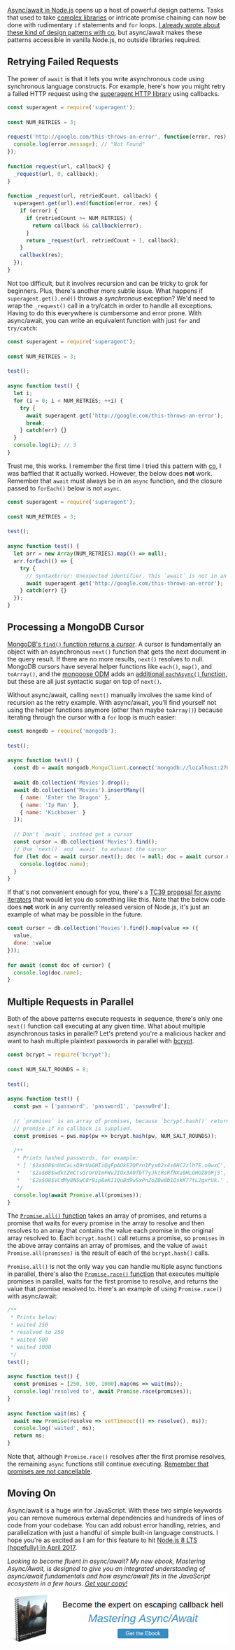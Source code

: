 [Async/await in Node.js](http://thecodebarbarian.com/80-20-guide-to-async-await-in-node.js.html) opens up a host of powerful design patterns. Tasks that used to take [complex libraries](https://www.npmjs.com/package/async) or intricate promise chaining can now be done with rudimentary `if` statements and `for` loops. [I already wrote about these kind of design patterns with co](http://thecodebarbarian.com/3-common-co-design-patterns), but async/await makes these patterns accessible in vanilla Node.js, no outside libraries required.

Retrying Failed Requests
------------------------

The power of `await` is that it lets you write asynchronous code using synchronous
language constructs. For example, here's how you might retry a failed HTTP request using the [superagent HTTP library](http://npmjs.org/package/superagent) using callbacks.

```javascript
const superagent = require('superagent');

const NUM_RETRIES = 3;

request('http://google.com/this-throws-an-error', function(error, res) {
  console.log(error.message); // "Not Found"
});

function request(url, callback) {
  _request(url, 0, callback);
}

function _request(url, retriedCount, callback) {
  superagent.get(url).end(function(error, res) {
    if (error) {
      if (retriedCount >= NUM_RETRIES) {
        return callback && callback(error);
      }
      return _request(url, retriedCount + 1, callback);
    }
    callback(res);
  });
}
```

Not too difficult, but it involves recursion and can be tricky to grok for beginners. Plus, there's another more subtle issue. What happens if `superagent.get().end()` throws a _synchronous_ exception? We'd need to wrap the `_request()` call in a try/catch in order to handle all exceptions. Having to do this everywhere is
cumbersome and error prone. With async/await, you can write an equivalent function with just `for` and `try/catch`:

```javascript
const superagent = require('superagent');

const NUM_RETRIES = 3;

test();

async function test() {
  let i;
  for (i = 0; i < NUM_RETRIES; ++i) {
    try {
      await superagent.get('http://google.com/this-throws-an-error');
      break;
    } catch(err) {}
  }
  console.log(i); // 3
}
```

Trust me, this works. I remember the first time I tried this pattern with [co](https://www.npmjs.com/package/co), I was baffled that it actually worked. However, the below does **not** work. Remember that `await` must always be in an `async` function, and the closure passed to `forEach()` below is not `async`.

```javascript
const superagent = require('superagent');

const NUM_RETRIES = 3;

test();

async function test() {
  let arr = new Array(NUM_RETRIES).map(() => null);
  arr.forEach(() => {
    try {
      // SyntaxError: Unexpected identifier. This `await` is not in an async function!
      await superagent.get('http://google.com/this-throws-an-error');
    } catch(err) {}
  });
}
```

Processing a MongoDB Cursor
---------------------------

[MongoDB's `find()` function returns a _cursor_](http://mongodb.github.io/node-mongodb-native/2.2/api/Collection.html#find). A cursor is fundamentally an object with an asynchronous `next()` function that gets the next document in the query result. If there are no more results, `next()` resolves to null. MongoDB cursors have several helper functions like `each()`, `map()`, and `toArray()`, and the [mongoose ODM](https://www.npmjs.com/package/mongoose) adds an [additional `eachAsync()` function](http://thecodebarbarian.com/cursors-in-mongoose-45), but these are all just syntactic sugar on top of `next()`.

Without async/await, calling `next()` manually involves the same kind of recursion as the retry example. With async/await, you'll find yourself not using the helper functions anymore (other than maybe `toArray()`) because iterating through the cursor with a `for` loop is much easier:

```javascript
const mongodb = require('mongodb');

test();

async function test() {
  const db = await mongodb.MongoClient.connect('mongodb://localhost:27017/test');

  await db.collection('Movies').drop();
  await db.collection('Movies').insertMany([
    { name: 'Enter the Dragon' },
    { name: 'Ip Man' },
    { name: 'Kickboxer' }
  ]);

  // Don't `await`, instead get a cursor
  const cursor = db.collection('Movies').find();
  // Use `next()` and `await` to exhaust the cursor
  for (let doc = await cursor.next(); doc != null; doc = await cursor.next()) {
    console.log(doc.name);
  }
}
```

If that's not convenient enough for you, there's a [TC39 proposal for async iterators](https://github.com/tc39/proposal-async-iteration) that would let you do something like this. Note that the below code does **not** work in any currently released version of Node.js, it's just an example of what may be possible in the future.

```javascript
const cursor = db.collection('Movies').find().map(value => ({
  value,
  done: !value
}));

for await (const doc of cursor) {
  console.log(doc.name);
}
```

Multiple Requests in Parallel
-----------------------------

Both of the above patterns execute requests in sequence, there's only one `next()` function call executing at any given time. What about multiple asynchronous tasks in parallel? Let's pretend you're a malicious hacker and want to hash multiple plaintext passwords in parallel with [bcrypt](https://www.npmjs.com/package/bcrypt).

```javascript
const bcrypt = require('bcrypt');

const NUM_SALT_ROUNDS = 8;

test();

async function test() {
  const pws = ['password', 'password1', 'passw0rd'];

  // `promises` is an array of promises, because `bcrypt.hash()` returns a
  // promise if no callback is supplied.
  const promises = pws.map(pw => bcrypt.hash(pw, NUM_SALT_ROUNDS));

  /**
   * Prints hashed passwords, for example:
   * [ '$2a$08$nUmCaLsQ9rUaGHIiQgFpAOkE2QPrn1Pyx02s4s8HC2zlh7E.o9wxC',
   *   '$2a$08$wdktZmCtsGrorU1mFWvJIOx3A0fbT7yJktRsRfNXa9HLGHOZ8GRjS',
   *   '$2a$08$VCdMy8NSwC8r9ip8eKI1QuBd9wSxPnZoZBw8b1QskK77tL2gxrUk.' ]
   */
  console.log(await Promise.all(promises));
}
```

The [`Promise.all()` function](https://developer.mozilla.org/en-US/docs/Web/JavaScript/Reference/Global_Objects/Promise/all) takes an array of promises, and returns a promise that waits for every promise in the array to resolve and then resolves to an array that contains the value each promise in the original array resolved to. Each `bcrypt.hash()` call returns a promise, so `promises` in the above array contains an array of promises, and the value of `await Promise.all(promises)` is the result of each of the `bcrypt.hash()` calls.

`Promise.all()` is not the only way you can handle multiple async functions in parallel, there's also the [`Promise.race()` function](https://developer.mozilla.org/en-US/docs/Web/JavaScript/Reference/Global_Objects/Promise/race) that executes multiple promises in parallel, waits for the first promise to resolve, and returns the value that promise resolved to. Here's an example of using `Promise.race()` with async/await:

```javascript
/**
 * Prints below:
 * waited 250
 * resolved to 250
 * waited 500
 * waited 1000
 */
test();

async function test() {
  const promises = [250, 500, 1000].map(ms => wait(ms));
  console.log('resolved to', await Promise.race(promises));
}

async function wait(ms) {
  await new Promise(resolve => setTimeout(() => resolve(), ms));
  console.log('waited', ms);
  return ms;
}
```

Note that, although `Promise.race()` resolves after the first promise resolves, the remaining `async` functions still continue executing. [Remember that promises are not cancellable](https://github.com/tc39/proposal-cancelable-promises).

Moving On
---------

Async/await is a huge win for JavaScript. With these two simple keywords you can remove numerous external dependencies and hundreds of lines of code from your codebase. You can add robust error handling, retries, and parallelization with just a handful of simple built-in language constructs. I hope you're as excited as I am for this feature to hit [Node.js 8 LTS (hopefully) in April 2017](https://github.com/nodejs/LTS#lts-plan).

_Looking to become fluent in async/await? My new ebook, Mastering Async/Await, is designed to give you an integrated understanding of
async/await fundamentals and how async/await fits in the JavaScript ecosystem in a few hours. <a href="http://asyncawait.net/">Get your copy!</a>_

<a href="http://asyncawait.net/?utm_source=thecodebarbarian&utm_campaign=trailingbanner" class="async-await-banner"><img src="/images/asyncawait.png"/></a>
